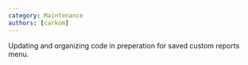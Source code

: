 ```yaml
---
category: Maintenance
authors: [carkom]
---
```


Updating and organizing code in preperation for saved custom reports menu.
